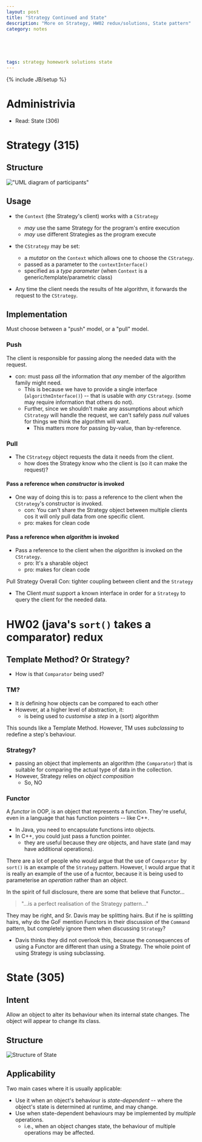 ```yaml
---
layout: post
title: "Strategy Continued and State"
description: "More on Strategy, HW02 redux/solutions, State pattern"
category: notes


 
  
  
tags: strategy homework solutions state
---
```

{% include JB/setup %}

# Administrivia 

* Read: State (306)

# Strategy (315)

## Structure
!["UML diagram of
participants"](http://www.silversoft.net/docs/dp/hires/Pictures/strat011.gif "Structure of Strategy")

## Usage

* the `Context` (the Strategy's client) works with a `CStrategy`
  * _may_ use the same Strategy for the program's entire execution
  * _may_ use different Strategies as the program execute

* the `CStrategy` may be set: 
  - a _mutator_ on the `Context` which allows one to choose the
    `CStrategy`. 
  - passed as a parameter to the `contextInterface()`
  - specified as a *type parameter* (when `Context` is a
    generic/template/parametric class)

* Any time the client needs the results of hte algorithm, it forwards
  the request to the `CStrategy`. 

## Implementation

Must choose between a "push" model, or a "pull" model. 

### Push

The client is responsible for passing along the needed data with the
request. 
  
  * con: must pass *all* the information that *any* member of the
    algorithm family might need. 
    - This is because we have to provide a single interface
      (`algorithmInterface()`) -- that is usable with *any* `CStrategy`.
(some may require information that others do not). 
    - Further, since we shouldn't make any assumptions about *which*
      `CStrategy` will handle the request, we can't safely pass *null*
      values for things we think the algorithm will want. 
      * This matters more for passing by-value, than by-reference. 

### Pull

* The `CStrategy` object requests the data it needs from the client. 
  * how does the Strategy know who the client is (so it can make the
    request)?

####  Pass a reference  when *constructor* is invoked

* One way of doing this is to: pass a reference to the client when
  the `CStrategy`'s constructor is invoked. 
  * con: You can't share the Strategy object between multiple
    clients cos it will only pull data from one specific client. 
  * pro: makes for clean code 

#### Pass a reference when *algorithm* is invoked

* Pass a reference to the client when the *algorithm* is invoked on the
  `CStrategy`. 
  * pro: It's a sharable object
  * pro: makes for clean code

Pull Strategy Overall Con: tighter coupling between client and the `Strategy`

* The Client *must* support a known interface in order for a `Strategy`
  to query the client for the needed data. 

# HW02 (java's `sort()` takes a comparator) redux

## Template Method? Or Strategy? 

* How is that `Comparator` being used? 

### TM? 

* It *is* defining how objects can be compared to each other
* However, at a higher level of abstraction, it: 
  * is being used to *customise* a _step_ in a (sort) algorithm

This sounds like a Template Method. However, TM uses *subclassing* to
redefine a step's behaviour. 

### Strategy? 

* passing an object that implements an algorithm  (the `Comparator`)
  that is suitable for comparing the actual type of data in the
  collection. 
* However, Strategy relies on *object composition*
  * So, NO

### Functor

A *functor* in OOP, is an object that represents a function. They're
useful, even in a language that has function pointers -- like C++. 

  * In Java, you need to encapsulate functions into objects.
  * In C++, you could just pass a function pointer. 
    * they are useful because they *are* objects, and have state (and
      may have additional operations). 



 
  
  
There are a lot of people who would argue that the use of `Comparator`
by `sort()` is an example of the `Strategy` pattern. However, I would
argue that it is really an example of the use of a fucntor, because it
is being used to parameterise an *operation* rather than an *object*. 

In the spirit of full disclosure, there are some that believe that
Functor...

  > "...is a perfect realisation of the Strategy pattern..."

They may be right, and Sr. Davis may be splitting hairs. But if he is
splitting hairs, why do the GoF mention Functors in their discussion of
the `Command` pattern, but completely ignore them when discussing
`Strategy`? 

* Davis thinks they did not overlook this, because the consequences of
  using a Functor are different than using a Strategy. The whole point
  of using Strategy is using subclassing. 

# State (305)

## Intent

Allow an object to alter its behaviour when its internal state changes.
The object will appear to change its class. 

## Structure

![](http://www.silversoft.net/docs/dp/hires/Pictures/state-eg.gif
"Structure of State")

## Applicability

Two main cases where it is usually applicable: 

* Use it when an object's behaviour is *state-dependent* -- where the
  object's state is determined at runtime, and may change. 
* Use when state-dependent behaviours may be implemented by *multiple*
  operations. 
  * i.e., when an object changes state, the behaviour of multiple
    operations may be affected. 


